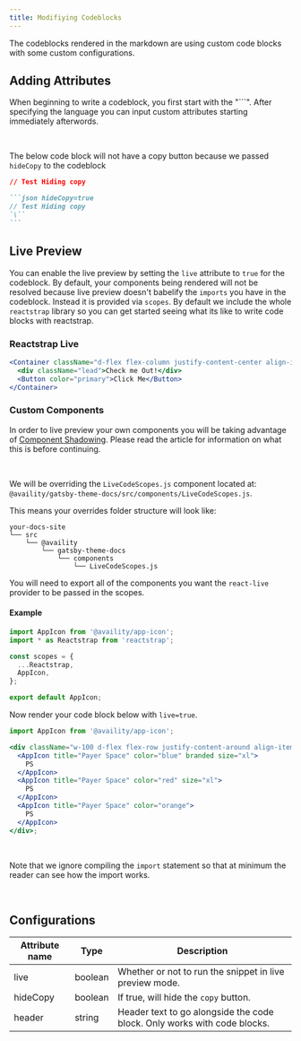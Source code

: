 ```yaml
---
title: Modifiying Codeblocks
---
```


The codeblocks rendered in the markdown are using custom code blocks with some custom configurations.

## Adding Attributes

When beginning to write a codeblock, you first start with the "\`\``". After specifying the language you can input custom attributes starting immediately afterwords.

<br />

The below code block will not have a copy button because we passed `hideCopy` to the codeblock

```json hideCopy=true
// Test Hiding copy
```

````markdown header=hideCopy.md
```json hideCopy=true
// Test Hiding copy
`\``
```
````

## Live Preview

You can enable the live preview by setting the `live` attribute to `true` for the codeblock. By default, your components being rendered will not be resolved because live preview doesn't babelify the `imports` you have in the codeblock. Instead it is provided via `scopes`. By default we include the whole `reactstrap` library so you can get started seeing what its like to write code blocks with reactstrap.

### Reactstrap Live

```jsx live=true
<Container className="d-flex flex-column justify-content-center align-items-center">
  <div className="lead">Check me Out!</div>
  <Button color="primary">Click Me</Button>
</Container>
```

### Custom Components

In order to live preview your own components you will be taking advantage of [Component Shadowing](https://www.gatsbyjs.org/blog/2019-04-29-component-shadowing/). Please read the article for information on what this is before continuing.

<br />

We will be overriding the `LiveCodeScopes.js` component located at:  
`@availity/gatsby-theme-docs/src/components/LiveCodeScopes.js`.

This means your overrides folder structure will look like:

```something hideCopy=true
your-docs-site
└── src
    └── @availity
        └── gatsby-theme-docs
            └── components
                └── LiveCodeScopes.js
```

You will need to export all of the components you want the `react-live` provider to be passed in the scopes.

#### Example

```jsx header=LiveCodeScopes.js
import AppIcon from '@availity/app-icon';
import * as Reactstrap from 'reactstrap';

const scopes = {
  ...Reactstrap,
  AppIcon,
};

export default AppIcon;
```

Now render your code block below with `live=true`.

```jsx live=true
import AppIcon from '@availity/app-icon';

<div className="w-100 d-flex flex-row justify-content-around align-items-center">
  <AppIcon title="Payer Space" color="blue" branded size="xl">
    PS
  </AppIcon>
  <AppIcon title="Payer Space" color="red" size="xl">
    PS
  </AppIcon>
  <AppIcon title="Payer Space" color="orange">
    PS
  </AppIcon>
</div>;
```

<br />

Note that we ignore compiling the `import` statement so that at minimum the reader can see how the import works.

<br />

## Configurations

| Attribute name | Type    | Description                                                              |
| -------------- | ------- | ------------------------------------------------------------------------ |
| live           | boolean | Whether or not to run the snippet in live preview mode.                  |
| hideCopy       | boolean | If true, will hide the `copy` button.                                    |
| header         | string  | Header text to go alongside the code block. Only works with code blocks. |
